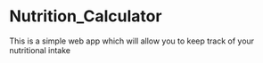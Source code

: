 # Nutrition_Calculator
This is a simple web app which will allow you to keep track of your nutritional intake
